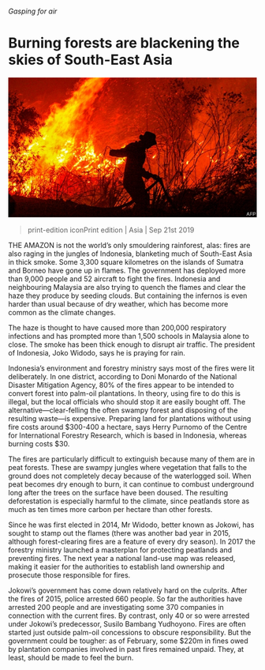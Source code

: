 ###### Gasping for air

# Burning forests are blackening the skies of South-East Asia 

![image](images/20190921_ASP003_0.jpg) 

> print-edition iconPrint edition | Asia | Sep 21st 2019 

THE AMAZON is not the world’s only smouldering rainforest, alas: fires are also raging in the jungles of Indonesia, blanketing much of South-East Asia in thick smoke. Some 3,300 square kilometres on the islands of Sumatra and Borneo have gone up in flames. The government has deployed more than 9,000 people and 52 aircraft to fight the fires. Indonesia and neighbouring Malaysia are also trying to quench the flames and clear the haze they produce by seeding clouds. But containing the infernos is even harder than usual because of dry weather, which has become more common as the climate changes. 

The haze is thought to have caused more than 200,000 respiratory infections and has prompted more than 1,500 schools in Malaysia alone to close. The smoke has been thick enough to disrupt air traffic. The president of Indonesia, Joko Widodo, says he is praying for rain. 

Indonesia’s environment and forestry ministry says most of the fires were lit deliberately. In one district, according to Doni Monardo of the National Disaster Mitigation Agency, 80% of the fires appear to be intended to convert forest into palm-oil plantations. In theory, using fire to do this is illegal, but the local officials who should stop it are easily bought off. The alternative—clear-felling the often swampy forest and disposing of the resulting waste—is expensive. Preparing land for plantations without using fire costs around $300-400 a hectare, says Herry Purnomo of the Centre for International Forestry Research, which is based in Indonesia, whereas burning costs $30. 

The fires are particularly difficult to extinguish because many of them are in peat forests. These are swampy jungles where vegetation that falls to the ground does not completely decay because of the waterlogged soil. When peat becomes dry enough to burn, it can continue to combust underground long after the trees on the surface have been doused. The resulting deforestation is especially harmful to the climate, since peatlands store as much as ten times more carbon per hectare than other forests. 

Since he was first elected in 2014, Mr Widodo, better known as Jokowi, has sought to stamp out the flames (there was another bad year in 2015, although forest-clearing fires are a feature of every dry season). In 2017 the forestry ministry launched a masterplan for protecting peatlands and preventing fires. The next year a national land-use map was released, making it easier for the authorities to establish land ownership and prosecute those responsible for fires. 

Jokowi’s government has come down relatively hard on the culprits. After the fires of 2015, police arrested 660 people. So far the authorities have arrested 200 people and are investigating some 370 companies in connection with the current fires. By contrast, only 40 or so were arrested under Jokowi’s predecessor, Susilo Bambang Yudhoyono. Fires are often started just outside palm-oil concessions to obscure responsibility. But the government could be tougher: as of February, some $220m in fines owed by plantation companies involved in past fires remained unpaid. They, at least, should be made to feel the burn. 

